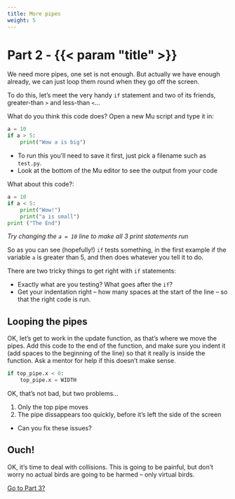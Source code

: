 ```yaml
---
title: More pipes
weight: 5
---
```


# Part 2 - {{< param "title" >}}

We need more pipes, one set is not enough. But actually we have enough already, we can just loop them round when they go off the screen.

To do this, let’s meet the very handy `if` statement and two of its friends, greater-than `>` and less-than `<`...

What do you think this code does? Open a new Mu script and type it in:

```python
a = 10
if a > 5:
    print("Wow a is big")
```    

- To run this you’ll need to save it first, just pick a filename such as `test.py`.
- Look at the bottom of the Mu editor to see the output from your code

What about this code?:

```python
a = 10
if a < 5:
    print("Wow!")
    print("a is small")
print ("The End")
```

*Try changing the `a = 10` line to make all 3 print statements run*

So as you can see (hopefully!) `if` tests something, in the first example if the variable `a` is greater than 5, and then does whatever you tell it to do.

There are two tricky things to get right with `if` statements:

- Exactly what are you testing? What goes after the `if`?
- Get your indentation right – how many spaces at the start of the line – so that the right code is run.

## Looping the pipes

OK, let’s get to work in the update function, as that’s where we move the pipes. Add this code to the end of the function, and make sure you indent it (add spaces to the beginning of the line) so that it really is inside the function. Ask a mentor for help if this doesn’t make sense.

```python
if top_pipe.x < 0:
    top_pipe.x = WIDTH
```

OK, that’s not bad, but two problems…

1. Only the top pipe moves
2. The pipe dissappears too quickly, before it’s left the side of the screen

- Can you fix these issues?

## Ouch! 

OK, it’s time to deal with collisions. This is going to be painful, but don’t worry no actual birds are going to be harmed – only virtual birds.

[Go to Part 3?](../../part-3/starting-point/)